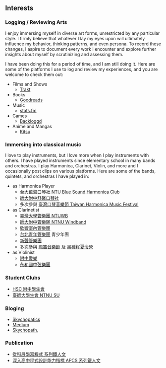 ## Interests

### Logging / Reviewing Arts

I enjoy immersing myself in diverse art forms, unrestricted by any particular style. I firmly believe that whatever I lay my eyes upon will ultimately influence my behavior, thinking patterns, and even persona. To record these changes, I aspire to document every work I encounter and explore further insights about myself by scrutinizing and assessing them. 

I have been doing this for a period of time, and I am still doing it. Here are some of the platforms I use to log and review my experiences, and you are welcome to check them out:

- Films and Shows
  - [Trakt](https://trakt.tv/users/skyhong2002)
- Books
  - [Goodreads](https://www.goodreads.com/user/show/160195773-skychopath)
- Music
  - [stats.fm](https://stats.fm/skyhong2002)
- Games
  - [Backloggd](https://www.backloggd.com/u/skyhong2002/)
- Anime and Mangas
  - [Kitsu](https://kitsu.io/users/skyhong2002/library)

### Immersing into classical music

I love to play instruments, but I love more when I play instruments with others. I have played instruments since elementary school in many bands and orchestras. I play Harmonica, Clarinet, Violin, and more and I occasionally post clips on various platforms. Here are some of the bands, quintets, and orchestras I have played in:

- as Harmonica Player
  - [台大藍聲口琴社 NTU Blue Sound Harmonica Club](https://www.facebook.com/ntubluesound)
  - [師大附中舒馨口琴社](https://www.facebook.com/HSNUCOZY)
  - 多次參與 [臺灣口琴音樂節 Taiwan Harmonica Music Festival](https://www.facebook.com/twharmonica)
- as Clarinetist
  - [臺灣大學管樂團 NTUWB](https://www.facebook.com/ntuwbbest)
  - [師大附中管樂隊 NTNU Windband](https://www.facebook.com/hsnuwindband)
  - [欣響室內管樂團](https://www.facebook.com/ShinShiangWindEnsemble)
  - [台北青年管樂團](https://www.facebook.com/tsbgroup) 青少年團
  - [新聲管樂團](https://www.facebook.com/newsound.tw)
  - 多次參與 [魔笛音樂節](https://www.facebook.com/profile.php?id=100057355816166) 及 [黑種籽夏令營](https://www.facebook.com/HeySeed.Clarinet)
- as Violinist
  - [附中愛樂](https://www.facebook.com/amkhsnu)
  - [永和國中弦樂團](https://www.facebook.com/yhstringorchestra)

### Student Clubs

- [HSC 附中學生會](https://www.facebook.com/HsnuStudentCouncil)
- [臺師大學生會 NTNU SU](https://www.facebook.com/ntnustu/)

### Bloging

- [Skychopatics](skyhong2002.blogspots.com)
- [Medium](https://medium.com/@skyhong2002)
- [Skychopath.](blog.skyhong.tw)

### Publication

- [從科展學寫程式 系列鐵人文](https://ithelp.ithome.com.tw/users/20103852/ironman/1232)
- [深入高中程式設計能力指標 APCS 系列鐵人文](https://ithelp.ithome.com.tw/users/20103852/ironman/4665)

